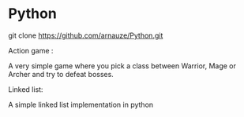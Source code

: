 # Python

git clone https://github.com/arnauze/Python.git

Action game :

A very simple game where you pick a class between Warrior, Mage or Archer and try to defeat bosses.


Linked list:

A simple linked list implementation in python
